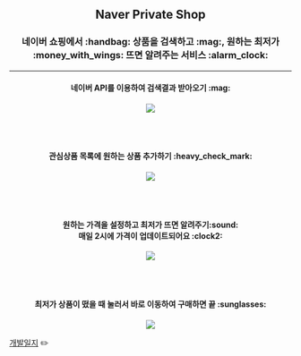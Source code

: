 <h2 align="center">Naver Private Shop</h2>
<h3 align="center">
   네이버 쇼핑에서 :handbag: 상품을 검색하고 :mag:, 원하는 최저가 :money_with_wings: 뜨면 알려주는 서비스 :alarm_clock:
</h3>

* * *

<h4 align="center"> 네이버 API를 이용하여 검색결과 받아오기 :mag: </h4>
<p align="center"><img src="https://user-images.githubusercontent.com/50096655/116368510-5e1a7700-a843-11eb-9af2-fa162b928dd5.gif"></img></p>

<br>
<br>

<h4 align="center"> 관심상품 목록에 원하는 상품 추가하기 :heavy_check_mark: </h4>
<p align="center"><img src="https://user-images.githubusercontent.com/50096655/116368529-62df2b00-a843-11eb-94b4-964a7312134e.gif"></img></p>

<br>
<br>


<h4 align="center"> 원하는 가격을 설정하고 최저가 뜨면 알려주기:sound:<br> 매일 2시에 가격이 업데이트되어요 :clock2: </h4>
<p align="center"><img src="https://user-images.githubusercontent.com/50096655/116368537-65418500-a843-11eb-8a5a-3188a1a4919e.gif"></img></p>

<br>
<br>

<h4 align="center"> 최저가 상품이 떴을 때 눌러서 바로 이동하여 구매하면 끝 :sunglasses:  </h4>
<p align="center"><img src="https://user-images.githubusercontent.com/50096655/116368548-683c7580-a843-11eb-8593-92db4b09900f.gif"></img></p>



[개발일지](https://yeon-woo-kim.tistory.com/category/Spring/%EB%82%98%EB%A7%8C%EC%9D%98%20%EB%84%A4%EC%9D%B4%EB%B2%84%EC%87%BC%ED%95%91%20%EC%85%80%EB%9E%99%EC%83%B5) :pencil2:
